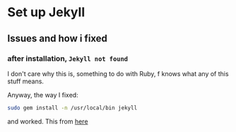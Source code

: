 # Set up Jekyll

## Issues and how i fixed

### after installation, `Jekyll not found`
I don't care why this is, something to do with Ruby, f knows what any of this stuff means.

Anyway, the way I fixed:
```bash
sudo gem install -n /usr/local/bin jekyll
```
and worked. This from [here](https://stackoverflow.com/questions/8146249/jekyll-command-not-found)

